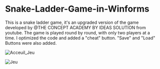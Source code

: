 # Snake-Ladder-Game-in-Winforms
This is a snake ladder game, it's an upgraded version of the game developed by @THE CONCEPT ACADEMY BY IDEAS SOLUTION from youtube.
The game is played round by round, with only two players at a time.
I optimized the code and added a "cheat" button. "Save" and "Load" Buttons were also added.

![Acceuil_Jeu](https://user-images.githubusercontent.com/89934650/132342847-c35f4040-63f1-4638-915f-0075c144cd42.png)

![Jeu](https://user-images.githubusercontent.com/89934650/132342918-b1e2d3b9-0a54-43bf-a4a7-7973395dbdb9.png)




